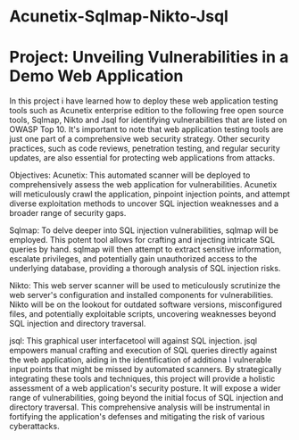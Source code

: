 # Acunetix-Sqlmap-Nikto-Jsql
# Project: Unveiling Vulnerabilities in a Demo Web Application
In this project i have learned how to deploy these web application testing tools such as Acunetix enterprise edition to the following free open source tools, Sqlmap, Nikto and Jsql for identifying vulnerabilities that are listed on OWASP Top 10. It's important to note that web application testing tools are just one part of a comprehensive web security strategy. Other security practices, such as code reviews, penetration testing, and regular security updates, are also essential for protecting web applications from attacks.

Objectives:
Acunetix: This automated scanner will be deployed to comprehensively assess the web application for vulnerabilities. Acunetix will meticulously crawl the application, pinpoint injection points, and attempt diverse exploitation methods to uncover SQL injection weaknesses and a broader range of security gaps.

Sqlmap: To delve deeper into SQL injection vulnerabilities, sqlmap will be employed. This potent tool allows for crafting and injecting intricate SQL queries by hand. sqlmap will then attempt to extract sensitive information, escalate privileges, and potentially gain unauthorized access to the underlying database, providing a thorough analysis of SQL injection risks.

Nikto: This web server scanner will be used to meticulously scrutinize the web server's configuration and installed components for vulnerabilities. Nikto will be on the lookout for outdated software versions, misconfigured files, and potentially exploitable scripts, uncovering weaknesses beyond SQL injection and directory traversal.

jsql: This graphical user interfacetool will  against SQL injection. jsql empowers manual crafting and execution of SQL queries directly against the web application, aiding in the identification of additiona l vulnerable input points that might be missed by automated scanners.
By strategically integrating these tools and techniques, this project will provide a holistic assessment of a web application's security posture. It will expose a wider range of vulnerabilities, going beyond the initial focus of SQL injection and directory traversal.  This comprehensive analysis will be instrumental in fortifying the application's defenses and mitigating the risk of various cyberattacks.
